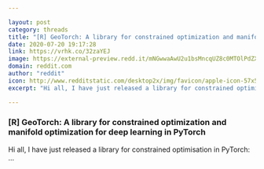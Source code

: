 ```yaml
---

layout: post
category: threads
title: "[R] GeoTorch: A library for constrained optimization and manifold optimization for deep learning in PyTorch"
date: 2020-07-20 19:17:28
link: https://vrhk.co/32zaYEJ
image: https://external-preview.redd.it/mNGwwaAwU2u1bsMncqUZ8c0MTOlPdZXB-IpPbfll57s.jpg?width=400&height=209.42408377&auto=webp&crop=400:209.42408377,smart&s=1c093b8fb8c0a911a4f384ef531a2a47fc0ba61d
domain: reddit.com
author: "reddit"
icon: http://www.redditstatic.com/desktop2x/img/favicon/apple-icon-57x57.png
excerpt: "Hi all, I have just released a library for constrained optimisation in PyTorch: ..."

---
```


### [R] GeoTorch: A library for constrained optimization and manifold optimization for deep learning in PyTorch

Hi all, I have just released a library for constrained optimisation in PyTorch: ...